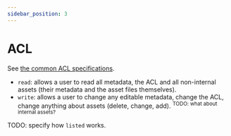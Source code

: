 ```yaml
---
sidebar_position: 3
---
```


# ACL

See [the common ACL specifications](../common/acl).

- `read`: allows a user to read all metadata, the ACL and all non-internal assets (their metadata and the asset files themselves).
- `write`: allows a user to change any editable metadata, change the ACL, change anything about assets (delete, change, add). <sup>TODO: what about internal assets?</sup>

TODO: specify how `listed` works.
